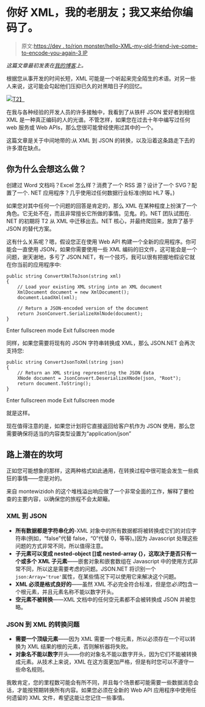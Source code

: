 # 你好 XML，我的老朋友；我又来给你编码了。

> 原文:[https://dev . to/rion monster/hello-XML-my-old-friend-ive-come-to-encode-you-again-3 IP](https://dev.to/rionmonster/hello-xml-my-old-friend-ive-come-to-encode-you-again-3iip)

*这篇文章最初发表在[我的博客](http://rion.io)上。*

根据您从事开发的时间长短，XML 可能是一个听起来完全陌生的术语。对另一些人来说，这可能会勾起他们压抑已久的对黑暗日子的回忆。

[![](../Images/8113d8a4ad168a23a88c3a4ca23b0fbb.png)T2】](https://res.cloudinary.com/practicaldev/image/fetch/s--QmHyRfN2--/c_limit%2Cf_auto%2Cfl_progressive%2Cq_auto%2Cw_880/http://rion.io/content/images/2017/12/xml-conversion.PNG)

在我与各种经验的开发人员的许多接触中，我看到了从铁杆 JSON 爱好者到相信 XML 是一种真正编码的人的光谱。不管怎样，如果您在过去十年中编写过任何 web 服务或 Web APIs，那么您很可能曾经使用过其中的一个。

这篇文章是关于中间地带的:从 XML 到 JSON 的转换，以及沿着这条路走下去的许多潜在缺点。

## 你为什么会想这么做？

创建过 Word 文档吗？Excel 怎么样？消费了一个 RSS 源？设计了一个 SVG？配置了一个. NET 应用程序？几乎使用过任何数据行业标准(例如 HL7 等。)

如果您对其中任何一个问题的回答是肯定的，那么 XML 在某种程度上扮演了一个角色。它无处不在，而且非常擅长它所做的事情。见鬼。的。NET 团队试图在. NET 的初期将 T2 从 XML 中迁移出去。NET 核心，并最终爬回来，放弃了基于 JSON 的替代方案。

这有什么关系呢？嗯，假设您正在使用 Web API 构建一个全新的应用程序。你可能会一直使用 JSON，如果你需要使用一些 XML 编码的旧文件，这可能会是一个问题，谢天谢地，多亏了 JSON.NET，有一个技巧，我可以很有把握地假设它就在你当前的应用程序中:

```
public string ConvertXmlToJson(string xml)
{
    // Load your existing XML string into an XML document
    XmlDocument document = new XmlDocument();
    document.LoadXml(xml);

    // Return a JSON-encoded version of the document
    return JsonConvert.SerializeXmlNode(document);
} 
```

Enter fullscreen mode Exit fullscreen mode

同样，如果您需要将现有的 JSON 字符串转换成 XML，那么 JSON.NET 会再次支持您:

```
public string ConvertJsonToXml(string json)
{
    // Return an XML string representing the JSON data
    XNode document = JsonConvert.DeserializeXNode(json, "Root");
    return document.ToString();
} 
```

Enter fullscreen mode Exit fullscreen mode

就是这样。

现在值得注意的是，如果您计划将它直接返回给客户机作为 JSON 使用，那么您需要确保将适当的内容类型设置为“application/json”

## 路上潜在的坎坷

正如您可能想象的那样，这两种格式如此通用，在转换过程中很可能会发生一些疯狂的事情——您是对的。

来自 montewizidoh 的这个堆栈溢出响应做了一个非常全面的工作，解释了要检查的主要内容，以确保您的旅程不会太颠簸。

### XML 到 JSON

*   **所有数据都是字符串化的**-XML 对象中的所有数据都将被转换成它们的对应字符串(例如，“false”代替 false，“0”代替 0，等等)。)因为 Javascript 处理这些问题的方式非常不同，所以值得注意。
*   **子元素可以变成 nested-object []或 nested-array {}，这取决于是否只有一个或多个 XML 子元素**——嵌套对象和嵌套数组在 Javascript 中的使用方式非常不同，所以这是需要考虑的问题。JSON.NET 将识别一个`json:Array='true'`属性，在某些情况下可以使用它来解决这个问题。
*   **XML 必须是格式良好的**——虽然 XML 不必完全符合标准，但是您*必须*包含一个根元素，并且元素名称不能以数字开头。
*   **空元素不被转换**——XML 文档中的任何空元素都不会被转换成 JSON 并被忽略。

### JSON 到 XML 的转换问题

*   **需要一个顶级元素**——因为 XML 需要一个根元素，所以必须存在一个可以转换为 XML 结果的根的元素，否则解析器将失败。
*   **对象名不能以数字**开头——你的对象名不能以数字开头，因为它们不能被转换成元素。从技术上来说，XML 在这方面更加严格，但是有时您可以不遵守一些命名规则。

我敢肯定，您的里程数可能会有所不同，并且每个场景都可能需要一些数据消息会话，才能按预期转换所有内容。如果您必须在全新的 Web API 应用程序中使用任何遗留的 XML 文件，希望这能让您记住一些事情。